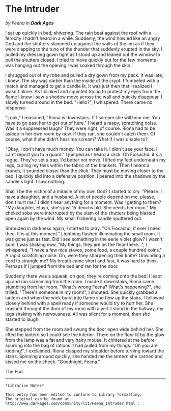 # The Intruder

_by Feena in **Dark Ages**_

I sat up quickly in bed, shivering. The rain beat against the roof with a
ferocity I hadn't heard in a while. Suddenly, the wind howled like an angry God
and the shutters slammed up against the walls of the inn as if they were
clapping to the tune of the thunder that suddenly erupted in the sky. I pulled
my dressing gown tight as I stood up and leaned out the window to pull the
shutters closed. I tried to move quickly but for the few moments I was hanging
out the opening I was soaked through the skin.

I shrugged out of my robe and pulled a dry gown from my pack. It was late, I
knew. The sky was darker than the inside of the crypt. I fumbeled with a match
and managed to get a candle lit. It was just then that I realized I wasn't
alone. As I blinked and squinted trying to protect my eyes from the flame I
knew I saw a shadow move across the wall and quickly disappear. I slowly turned
around in the bed. "Hello?", I whispered. There came no response.

"Look," I reasoned, "Riona is downstairs. If I scream she will hear me. You
have to go past her to get out of here." I heard a raspy, scratching noise. Was
it a suppressed laugh? They were right, of course. Riona had to be asleep in
her own room by now. If they ran, she couldn't catch them. Of course, what if
she didn't hear me scream? What if I was unable to?

"Okay, I don't have much money. You can take it. I didn't see your face. I
can't report you to a guard." I jumped as I heard a click. Oh Fiosachd, it's a
rogue. They've set a trap, I'd better not move. I lifted my feet underneath my
legs, curling my toes within the fabric of the blankets. Then I heard a crunch,
it sounded closer than the click. They must be moving closer to the bed. I
quickly slid into a defensive position. I peered into the shadows by the
candle's light. I saw nothing.

Shall I be the victim of a miracle of my own God? I started to cry. "Please. I
have a daughter, and a husband. A lot of people depend on me, please, don't
hurt me." I didn't hear anything for a moment. Was I getting to them? "My
daughter, Etayn, she's just 15 deochs old. She needs her mom." My choked sobs
were interrupted by the slam of the shutters being blasted open again by the
wind. My small flickering candle sputtered out.

Shrouded in darkness again, I started to pray. "Oh Fiosachd, if ever I need
thee. It is at this moment." Lightning flashed illuminating the small room. It
was gone just as fast. Did I see something in the eerie violet glow? I wasn't
sure. I was shaking now, "My things, they are on the floor there...", I
whispered, "I have a few nice staves, some food, a couple hundred coins." A
rapid scratching noise. Oh, were they sharpening their knife? Unwinding a cord
to strangle me? My breath came short and fast, it was hard to think. Perhaps if
I jumped from the bed and ran for the door.

Suddenly there was a squeak, oh god, they're coming onto the bed! I leapt up
and ran screaming from the room. I made it downstairs, Riona came stumbling
from her room, "What's wrong Feena? What's happening?", she trilled. "There's
someone in my room!", I shouted. She quickly grabbed a lantern and when the
wick burst into flame she flew up the stairs. I followed closely behind with a
spell ready if someone would try to hurt her. She crashed throught the door of
my room with a yell. I stood in the hallway, my legs shaking with nervousness.
All was silent for a moment, then she started to laugh.

She stepped from the room and swung the door open wide behind her. She lifted
the lantern so I could see the interior. There on the floor lit by the glow
from the lamp was a fat and very hairy mouse. It chittered at me before
scurring into the bag of rations it had pulled from my things. "Oh you are
kidding!", I exclaimed. Riona clasped my shoulder before turning toward the
stairs. Spinning around quickly, she handed me the lantern she carried and
kissed me on the cheek. "Goodnight, Feena."

The End.

***

```
*Librarian Notes*

This entry has been edited to conform to Library formatting.
The original can be found at http://www.darkages.com/community/lit/Feena_Intruder.html .
```

